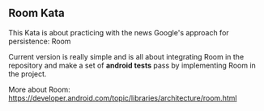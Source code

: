 ## Room Kata

This Kata is about practicing with the news Google's approach for persistence: Room

Current version is really simple and is all about integrating Room in the repository and make a set of **android tests** pass by implementing Room in the project.

More about Room: https://developer.android.com/topic/libraries/architecture/room.html
